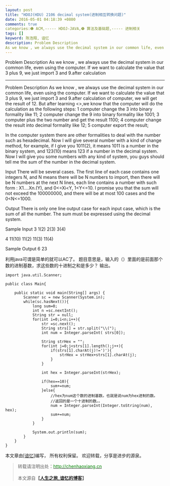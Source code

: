 ```yaml
---
layout: post
title: "HDOJ(HDU) 2106 decimal system(进制相互转换问题)"
date: 2016-05-01 04:18:39 +0800
comments: true
categories:❶ ACM,----- HDOJ-JAVA,❺ 算法及基础题,----- 进制相关
tags: []
keyword: 陈浩翔, 谙忆
description: Problem Description 
As we know , we always use the decimal system in our common life, even using the computer. If we want to calculate the value that 3 plus 9, we just import 3 and 9.after calculation 
---
```



Problem Description 
As we know , we always use the decimal system in our common life, even using the computer. If we want to calculate the value that 3 plus 9, we just import 3 and 9.after calculation
<!-- more -->
----------

Problem Description
As we know , we always use the decimal system in our common life, even using the computer. If we want to calculate the value that 3 plus 9, we just import 3 and 9.after calculation of computer, we will get the result of 12.
But after learning <<The Principle Of Computer>>,we know that the computer will do the calculation as the following steps:
1 computer change the 3 into binary formality like 11;
2 computer change the 9 into binary formality like 1001;
3 computer plus the two number and get the result 1100;
4 computer change the result into decimal formality like 12;
5 computer export the result;

In the computer system there are other formalities to deal with the number such as hexadecimal. Now I will give several number with a kind of change method, for example, if I give you 1011(2), it means 1011 is a number in the binary system, and 123(10) means 123 if a number in the decimal system. Now I will give you some numbers with any kind of system, you guys should tell me the sum of the number in the decimal system.
 

Input
There will be several cases. The first line of each case contains one integers N, and N means there will be N numbers to import, then there will be N numbers at the next N lines, each line contains a number with such form : X1….Xn.(Y), and 0<=Xi<Y, 1<Y<=10. I promise you that the sum will not exceed the 100000000, and there will be at most 100 cases and the 0<N<=1000.
 

Output
There is only one line output case for each input case, which is the sum of all the number. The sum must be expressed using the decimal system.
 

Sample Input
3
1(2)
2(3)
3(4)

4
11(10)
11(2)
11(3)
11(4)
 

Sample Output
6
23


利用java可谓是简单的就可以AC了。
题目意思是，输入的（）里面的是前面那个数的进制基数，求这些数的十进制之和是多少？
输出。



```
import java.util.Scanner;

public class Main{

	public static void main(String[] args) {
		Scanner sc = new Scanner(System.in);
		while(sc.hasNext()){
			long sum=0;
			int n =sc.nextInt();
			String str = null;
			for(int i=0;i<n;i++){
				str =sc.next();
				String strs[] = str.split("\\(");
				int num = Integer.parseInt( strs[0]);
				
				String strHex = "";
				for(int j=0;j<strs[1].length();j++){
					if(strs[1].charAt(j)!=')'){
						strHex = strHex+strs[1].charAt(j);
					}
				}
				
				int hex = Integer.parseInt(strHex);
				
				if(hex==10){
					sum+=num;
				}else{
					//hex为num这个数的进制基数。也就是说num为hex进制的数。
					//返回的是一个十进制的数。。
					num = Integer.parseInt(Integer.toString(num), hex);
					sum+=num;
				}
			}
			
			System.out.println(sum);
		}
	}
}

```

本文章由<a href="http://chenhaoxiang.cn/">[谙忆]</a>编写， 所有权利保留。 
欢迎转载，分享是进步的源泉。
<blockquote cite='陈浩翔'>
<p background-color='#D3D3D3'>转载请注明出处：<a href='http://chenhaoxiang.cn'><font color="green">http://chenhaoxiang.cn</font></a><br><br>
本文源自<strong>【<a href='http://chenhaoxiang.cn' target='_blank'>人生之旅_谙忆的博客</a>】</strong></p>
</blockquote>
